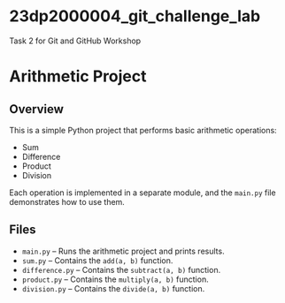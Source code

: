 # 23dp2000004_git_challenge_lab
Task 2 for Git and GitHub Workshop

# Arithmetic Project

## Overview
This is a simple Python project that performs basic arithmetic operations:
- Sum
- Difference
- Product
- Division

Each operation is implemented in a separate module, and the `main.py` file demonstrates how to use them.

## Files
- `main.py` – Runs the arithmetic project and prints results.
- `sum.py` – Contains the `add(a, b)` function.
- `difference.py` – Contains the `subtract(a, b)` function.
- `product.py` – Contains the `multiply(a, b)` function.
- `division.py` – Contains the `divide(a, b)` function.
